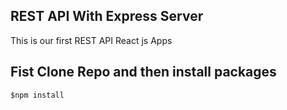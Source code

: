 ## REST API With Express Server

This is our first REST API  React js Apps

## Fist Clone Repo and then install packages

```consol
$npm install
```